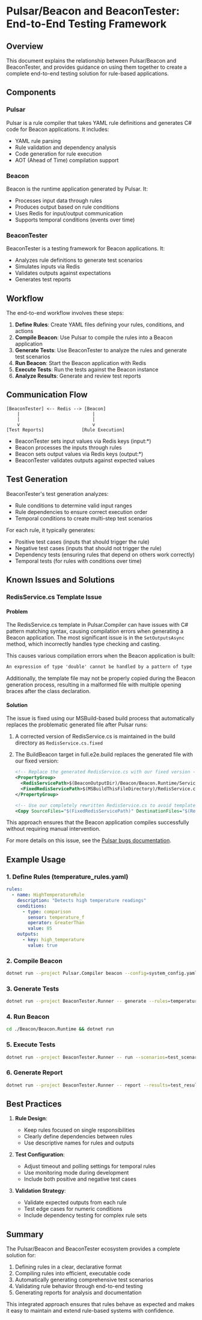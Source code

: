 # Pulsar/Beacon and BeaconTester: End-to-End Testing Framework

## Overview

This document explains the relationship between Pulsar/Beacon and BeaconTester, and provides guidance on using them together to create a complete end-to-end testing solution for rule-based applications.

## Components

### Pulsar

Pulsar is a rule compiler that takes YAML rule definitions and generates C# code for Beacon applications. It includes:

- YAML rule parsing
- Rule validation and dependency analysis
- Code generation for rule execution
- AOT (Ahead of Time) compilation support

### Beacon

Beacon is the runtime application generated by Pulsar. It:

- Processes input data through rules
- Produces output based on rule conditions
- Uses Redis for input/output communication
- Supports temporal conditions (events over time)

### BeaconTester

BeaconTester is a testing framework for Beacon applications. It:

- Analyzes rule definitions to generate test scenarios
- Simulates inputs via Redis
- Validates outputs against expectations
- Generates test reports

## Workflow

The end-to-end workflow involves these steps:

1. **Define Rules**: Create YAML files defining your rules, conditions, and actions
2. **Compile Beacon**: Use Pulsar to compile the rules into a Beacon application
3. **Generate Tests**: Use BeaconTester to analyze the rules and generate test scenarios
4. **Run Beacon**: Start the Beacon application with Redis
5. **Execute Tests**: Run the tests against the Beacon instance
6. **Analyze Results**: Generate and review test reports

## Communication Flow

```mermaid
[BeaconTester] <-- Redis --> [Beacon]
    |                           |
    |                           |
    v                           v
[Test Reports]              [Rule Execution]
```

- BeaconTester sets input values via Redis keys (input:*)
- Beacon processes the inputs through rules
- Beacon sets output values via Redis keys (output:*)
- BeaconTester validates outputs against expected values


## Test Generation

BeaconTester's test generation analyzes:

- Rule conditions to determine valid input ranges
- Rule dependencies to ensure correct execution order
- Temporal conditions to create multi-step test scenarios

For each rule, it typically generates:

- Positive test cases (inputs that should trigger the rule)
- Negative test cases (inputs that should not trigger the rule)
- Dependency tests (ensuring rules that depend on others work correctly)
- Temporal tests (for rules with conditions over time)

## Known Issues and Solutions

### RedisService.cs Template Issue

#### Problem

The RedisService.cs template in Pulsar.Compiler can have issues with C# pattern matching syntax, causing compilation errors when generating a Beacon application. The most significant issue is in the `SetOutputsAsync` method, which incorrectly handles type checking and casting.

This causes various compilation errors when the Beacon application is built:

```csharp
An expression of type 'double' cannot be handled by a pattern of type 'bool'
```

Additionally, the template file may not be properly copied during the Beacon generation process, resulting in a malformed file with multiple opening braces after the class declaration.

#### Solution

The issue is fixed using our MSBuild-based build process that automatically replaces the problematic generated file after Pulsar runs:

1. A corrected version of RedisService.cs is maintained in the build directory as `RedisService.cs.fixed`

2. The BuildBeacon target in full.e2e.build replaces the generated file with our fixed version:

   ```xml
   <!-- Replace the generated RedisService.cs with our fixed version -->
   <PropertyGroup>
     <RedisServicePath>$(BeaconOutputDir)/Beacon/Beacon.Runtime/Services/RedisService.cs</RedisServicePath>
     <FixedRedisServicePath>$(MSBuildThisFileDirectory)/RedisService.cs.fixed</FixedRedisServicePath>
   </PropertyGroup>
   
   <!-- Use our completely rewritten RedisService.cs to avoid template processing issues -->
   <Copy SourceFiles="$(FixedRedisServicePath)" DestinationFiles="$(RedisServicePath)" OverwriteReadOnlyFiles="true" />
   ```

This approach ensures that the Beacon application compiles successfully without requiring manual intervention.

For more details on this issue, see the [Pulsar bugs documentation](Pulsar/bugs.md).

## Example Usage

### 1. Define Rules (temperature_rules.yaml)

```yaml
rules:
  - name: HighTemperatureRule
    description: "Detects high temperature readings"
    conditions:
      - type: comparison
        sensor: temperature_f
        operator: GreaterThan
        value: 85
    outputs:
      - key: high_temperature
        value: true
```

### 2. Compile Beacon

```bash
dotnet run --project Pulsar.Compiler beacon --config=system_config.yaml --rules=temperature_rules.yaml --output=./Beacon
```

### 3. Generate Tests

```bash
dotnet run --project BeaconTester.Runner -- generate --rules=temperature_rules.yaml --output=test_scenarios.json
```

### 4. Run Beacon

```bash
cd ./Beacon/Beacon.Runtime && dotnet run
```

### 5. Execute Tests

```bash
dotnet run --project BeaconTester.Runner -- run --scenarios=test_scenarios.json --output=test_results.json
```

### 6. Generate Report

```bash
dotnet run --project BeaconTester.Runner -- report --results=test_results.json --output=report.html --format=html
```

## Best Practices

1. **Rule Design**:

   - Keep rules focused on single responsibilities
   - Clearly define dependencies between rules
   - Use descriptive names for rules and outputs

2. **Test Configuration**:

   - Adjust timeout and polling settings for temporal rules
   - Use monitoring mode during development
   - Include both positive and negative test cases

3. **Validation Strategy**:

   - Validate expected outputs from each rule
   - Test edge cases for numeric conditions
   - Include dependency testing for complex rule sets

## Summary

The Pulsar/Beacon and BeaconTester ecosystem provides a complete solution for:

1. Defining rules in a clear, declarative format
2. Compiling rules into efficient, executable code
3. Automatically generating comprehensive test scenarios
4. Validating rule behavior through end-to-end testing
5. Generating reports for analysis and documentation

This integrated approach ensures that rules behave as expected and makes it easy to maintain and extend rule-based systems with confidence.
